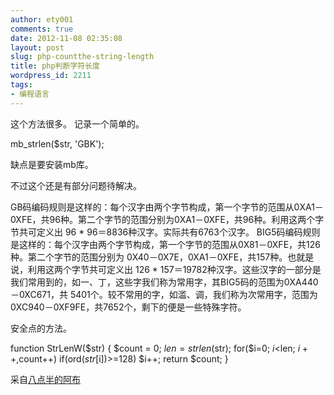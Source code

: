 ```yaml
---
author: ety001
comments: true
date: 2012-11-08 02:35:08
layout: post
slug: php-countthe-string-length
title: php判断字符长度
wordpress_id: 2211
tags:
- 编程语言
---
```


这个方法很多。 记录一个简单的。

mb_strlen($str, 'GBK');

缺点是要安装mb库。

不过这个还是有部分问题待解决。

GB码编码规则是这样的：每个汉字由两个字节构成，第一个字节的范围从0XA1－0XFE，共96种。第二个字节的范围分别为0XA1－0XFE，共96种。利用这两个字节共可定义出 96 * 96＝8836种汉字。实际共有6763个汉字。
BIG5码编码规则是这样的：每个汉字由两个字节构成，第一个字节的范围从0X81－0XFE，共126种。第二个字节的范围分别为 0X40－0X7E，0XA1－0XFE，共157种。也就是说，利用这两个字节共可定义出 126 * 157＝19782种汉字。这些汉字的一部分是我们常用到的，如一、丁，这些字我们称为常用字，其BIG5码的范围为0XA440－0XC671，共 5401个。较不常用的字，如滥、调，我们称为次常用字，范围为 0XC940－0XF9FE，共7652个，剩下的便是一些特殊字符。

安全点的方法。

function StrLenW($str)
{
$count = 0;
$len = strlen($str);
for($i=0; $i<$len; $i++,$count++)
if(ord($str[$i])>=128)
$i++;
return $count;
}

采自[八点半的阿布](http://www.830abu.com/)

